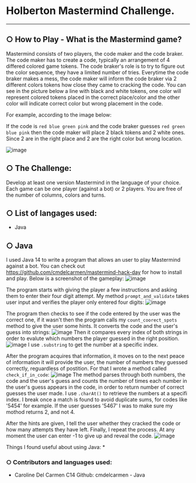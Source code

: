 # Holberton Mastermind Challenge.
---------------------------------

## ○ How to Play - What is the Mastermind game?
Mastermind consists of two players, the code maker and the code braker. The code maker has to create a code, typically an
arrangement of 4 differed colored game tokens. The code braker's role is to try to figure out the color sequence, they have
a limited number of tries. Everytime the code braker makes a mess, the code maker will inform the code braker via 2 different
colors tokens how close they came to cracking the code. You can see in the picture below a line with black and white tokens,
one color will represent colored tokens placed in the correct place/color and the other color will indicate correct color but
wrong placement in the code.

For example, according to the image below:

If the code is ```red blue green pink``` and the code braker guesses ``red green blue pink`` then the code maker will place 2 black
tokens and 2 white ones. Since 2 are in the right place and 2 are the right color but wrong location.

![image](https://user-images.githubusercontent.com/77739870/133868031-8ac78ef4-7a4a-4f59-b66c-1866cfc1d4f0.png)

## ○ The Challenge:
Develop at least one version Mastermind in the language of your choice. Each game can be one player (against a bot) or 2 players.
You are free of the number of columns, colors and turns.

## ○ List of langages used:
* Java

## ○ Java
I used Java 14 to write a program that allows an user to play Mastermind against a bot.
You can check out https://github.com/cmdelcarmen/mastermind-hack-day for how to install and play.
Below is a screenshot of the gameplay:
![image](https://user-images.githubusercontent.com/77739870/133868800-8c5a6928-ca98-4650-b176-4981d76f3d69.png)

The program starts with giving the player a few instructions and asking them to enter their four digit attempt.
My method ``prompt_and_validate`` takes user input and verifies the player only entered four digits:
![image](https://user-images.githubusercontent.com/77739870/133868877-86f66d56-7f2e-4e5d-a496-3e085d9390d8.png)

The program then checks to see if the code entered by the user was the correct one, if it wasn't then the program
calls my ``count_coorect_spots`` method to give the user some hints. It converts the code and the user's guess into
strings:
![image](https://user-images.githubusercontent.com/77739870/133869083-e2d6f010-1f0d-49ec-8969-49eba60b32a6.png)
Then it compares every index of both strings in order to evalute which numbers the player guessed in the right position.
![image](https://user-images.githubusercontent.com/77739870/133869110-952b9936-24ca-45a4-9ee3-dc3dde695ed5.png)
I use ``.substring`` to get the number at a specific index.

After the program acquires that information, it moves on to the next peace of information it will provide the user, the
number of numbers they guessed correctly, reguardless of postition. For that I wrote a method called ``check_if_in_code``:
![image](https://user-images.githubusercontent.com/77739870/133869208-743c98ca-56aa-484f-9e2c-50d1839ced1e.png)
The method parses through both numbers, the code and the user's guess and counts the number of times each number in the
user's guess appears in the code, in order to return number of correct guesses the user made. I use ``.charAt()`` to retrieve the numbers at a specifi index. I break once a match is found to avoid duplicate sums, for codes like '5454' for example. If the user guesses '5467' I was to make sure my mothod returns 2, and not 4.

After the hints are given, I tell the user whether they cracked the code or how many attempts they have left. Finally, I repeat the process. At any moment the user can enter -1 to give up and reveal the code. ![image](https://user-images.githubusercontent.com/77739870/133869370-ab86c456-d3a6-4cee-9960-cc0da6826c6c.png)


Things I found useful about using Java:
*

### ○ Contributors and languages used:
* Caroline Del Carmen C14 Github: cmdelcarmen - Java
